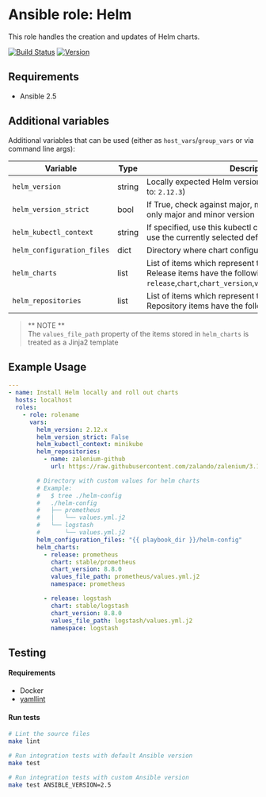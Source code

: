 # Ansible role: Helm

This role handles the creation and updates of Helm charts.

[![Build Status](https://travis-ci.com/Flaconi/ansible-role-helm.svg?branch=master)](https://travis-ci.com/Flaconi/ansible-role-helm)
[![Version](https://img.shields.io/github/tag/Flaconi/ansible-role-helm.svg)](https://github.com/Flaconi/ansible-role-helm/tags)

## Requirements

* Ansible 2.5


## Additional variables

Additional variables that can be used (either as `host_vars`/`group_vars` or via command line args):

| Variable                    | Type   | Description              |
|-----------------------------|--------|--------------------------|
| `helm_version`              | string | Locally expected Helm version (major+minor) (defaults to: `2.12.3`) |
| `helm_version_strict`       | bool   | If True, check against major, minor and patch, otherwise only major and minor version (defaults to: `True`) |
| `helm_kubectl_context`      | string | If specified, use this kubectl context, otherwise it will use the currently selected default context |
| `helm_configuration_files`  | dict   | Directory where chart configuration files is stored |
| `helm_charts`               | list   | List of items which represent the release. <br />Release items have the following fields: `release`,`chart`,`chart_version`,`values_file_path`,`namespace` |
| `helm_repositories`         | list   | List of items which represent the repository. <br />Repository items have the following fields: `name`,`url` |

> ** NOTE **
> <br />The `values_file_path` property of the items stored in `helm_charts` is treated as a Jinja2 template

## Example Usage

```yml
---
- name: Install Helm locally and roll out charts
  hosts: localhost
  roles:
    - role: rolename
      vars:
        helm_version: 2.12.x
        helm_version_strict: False
        helm_kubectl_context: minikube
        helm_repositories:
          - name: zalenium-github
            url: https://raw.githubusercontent.com/zalando/zalenium/3.141.59u/charts/zalenium

        # Directory with custom values for helm charts
        # Example:
        #   $ tree ./helm-config
        #   ./helm-config
        #   ├── prometheus
        #   │   └── values.yml.j2
        #   └── logstash
        #       └── values.yml.j2
        helm_configuration_files: "{{ playbook_dir }}/helm-config"
        helm_charts:
          - release: prometheus
            chart: stable/prometheus
            chart_version: 8.8.0
            values_file_path: prometheus/values.yml.j2
            namespace: prometheus

          - release: logstash
            chart: stable/logstash
            chart_version: 8.8.0
            values_file_path: logstash/values.yml.j2
            namespace: logstash
```

## Testing

#### Requirements

* Docker
* [yamllint](https://github.com/adrienverge/yamllint)

#### Run tests

```bash
# Lint the source files
make lint

# Run integration tests with default Ansible version
make test

# Run integration tests with custom Ansible version
make test ANSIBLE_VERSION=2.5
```
